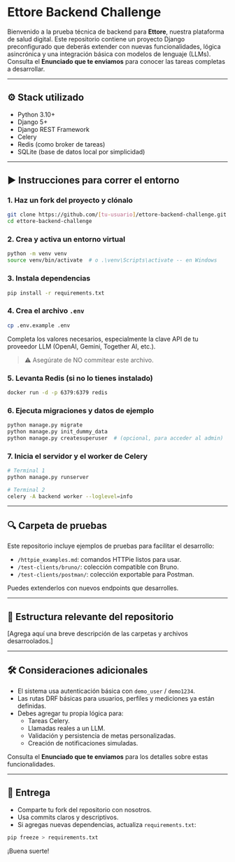 # Ettore Backend Challenge

Bienvenido a la prueba técnica de backend para **Ettore**, nuestra plataforma de salud digital. Este repositorio contiene un proyecto Django preconfigurado que deberás extender con nuevas funcionalidades, lógica asincrónica y una integración básica con modelos de lenguaje (LLMs). Consulta el **Enunciado que te enviamos** para conocer las tareas completas a desarrollar.

---

## ⚙️ Stack utilizado

- Python 3.10+
- Django 5+
- Django REST Framework
- Celery
- Redis (como broker de tareas)
- SQLite (base de datos local por simplicidad)

---

## ▶️ Instrucciones para correr el entorno

### 1. Haz un fork del proyecto y clónalo

```bash
git clone https://github.com/[tu-usuario]/ettore-backend-challenge.git
cd ettore-backend-challenge
```

### 2. Crea y activa un entorno virtual

```bash
python -m venv venv
source venv/bin/activate  # o .\venv\Scripts\activate -- en Windows
```

### 3. Instala dependencias

```bash
pip install -r requirements.txt
```

### 4. Crea el archivo `.env`

```bash
cp .env.example .env
```

Completa los valores necesarios, especialmente la clave API de tu proveedor LLM (OpenAI, Gemini, Together AI, etc.).

> ⚠️ Asegúrate de NO commitear este archivo.

### 5. Levanta Redis (si no lo tienes instalado)

```bash
docker run -d -p 6379:6379 redis
```

### 6. Ejecuta migraciones y datos de ejemplo

```bash
python manage.py migrate
python manage.py init_dummy_data
python manage.py createsuperuser  # (opcional, para acceder al admin)
```

### 7. Inicia el servidor y el worker de Celery

```bash
# Terminal 1
python manage.py runserver

# Terminal 2
celery -A backend worker --loglevel=info
```

---

## 🔍 Carpeta de pruebas

Este repositorio incluye ejemplos de pruebas para facilitar el desarrollo:

- `/httpie_examples.md`: comandos HTTPie listos para usar.
- `/test-clients/bruno/`: colección compatible con Bruno.
- `/test-clients/postman/`: colección exportable para Postman.

Puedes extenderlos con nuevos endpoints que desarrolles.

---

## 📁 Estructura relevante del repositorio

[Agrega aquí una breve descripción de las carpetas y archivos desarroolados.]

---

## 🛠 Consideraciones adicionales

- El sistema usa autenticación básica con `demo_user` / `demo1234`.
- Las rutas DRF básicas para usuarios, perfiles y mediciones ya están definidas.
- Debes agregar tu propia lógica para:
  - Tareas Celery.
  - Llamadas reales a un LLM.
  - Validación y persistencia de metas personalizadas.
  - Creación de notificaciones simuladas.

Consulta el **Enunciado que te enviamos** para los detalles sobre estas funcionalidades.

---

## 🧪 Entrega

- Comparte tu fork del repositorio con nosotros.
- Usa commits claros y descriptivos.
- Si agregas nuevas dependencias, actualiza `requirements.txt`:

```bash
pip freeze > requirements.txt
```

¡Buena suerte!
